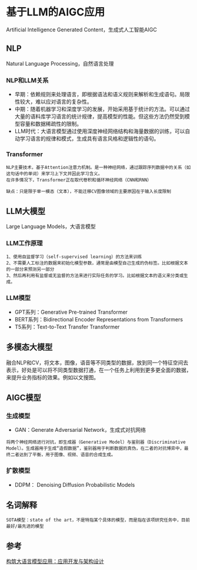 # 基于LLM的AIGC应用  
Artificial Intelligence Generated Content，生成式人工智能AIGC

## NLP
Natural Language Processing，自然语言处理
### NLP和LLM关系
+ 早期：依赖规则来处理语言，即根据语法和语义规则来解析和生成语句。局限性较大，难以应对语言的复杂性。
+ 中期：随着机器学习和深度学习的发展，开始采用基于统计的方法。可以通过大量的语料库学习语言的统计规律，提高模型的性能。但这些方法仍然受到模型容量和数据稀疏性的限制。
+ LLM时代：大语言模型通过使用深度神经网络结构和海量数据的训练，可以自动学习语言的规律和模式，生成具有语言风格和逻辑性的语句。

### Transformer
```
NLP主要技术，基于Attention注意力机制。是一种神经网络，通过跟踪序列数据中的关系（如这句话中的单词）来学习上下文并因此学习含义。   
在许多情况下，Transformer正在取代卷积和循环神经网络（CNN和RNN）
```
```
缺点：只是限于单一模态（文本），不能迁移CV图像领域的主要原因在于输入长度限制
```

## LLM大模型
Large Language Models，大语言模型 

### LLM工作原理
```
1、使用自监督学习（self-supervised learning）的方法来训练
2、不需要人工标注的数据来初始化模型参数，通常是由模型自己生成的伪标签。比如根据文本的一部分来预测另一部分
3、然后再利用有监督或无监督的方法来进行实际任务的学习。比如根据文本的语义来分类或生成。
```

### LLM模型
+ GPT系列：Generative Pre-trained Transformer
+ BERT系列：Bidirectional Encoder Representations from Transformers
+ T5系列：Text-to-Text Transfer Transformer

## 多模态大模型
融合NLP和CV，将文本，图像，语音等不同类型的数据，放到同一个特征空间去表示，好处是可以将不同类型数据打通，在一个任务上利用到更多更全面的数据，来提升业务指标的效果。例如以文搜图。

## AIGC模型
### 生成模型
+ GAN：Generate Adversarial Network，生成式对抗网络
```
将两个神经网络进行对抗，即生成器（Generative Model）与鉴别器（Discriminative Model）。生成器用于生成“造假数据”，鉴别器用于判断数据的真伪，在二者的对抗博弈中，最终二者达到了平衡，用于图像、视频、语音的合成生成。
```
### 扩散模型
+ DDPM： Denoising Diffusion Probabilistic Models

## 名词解释
```
SOTA模型：state of the art，不是特指某个具体的模型，而是指在该项研究任务中，目前最好/最先进的模型
```

## 参考
[构筑大语言模型应用：应用开发与架构设计](https://aigc.phodal.com/)